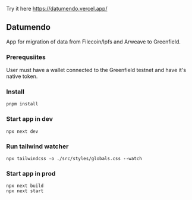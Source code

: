 Try it here https://datumendo.vercel.app/
## Datumendo
App for migration of data from Filecoin/Ipfs and Arweave to Greenfield.

### Prerequsiites
User must have a wallet connected to the Greenfield testnet and have it's native token.

### Install
```
pnpm install
```

### Start app in dev
```
npx next dev
```

### Run tailwind watcher
```
npx tailwindcss -o ./src/styles/globals.css --watch
```

### Start app in prod
```
npx next build
npx next start
```
